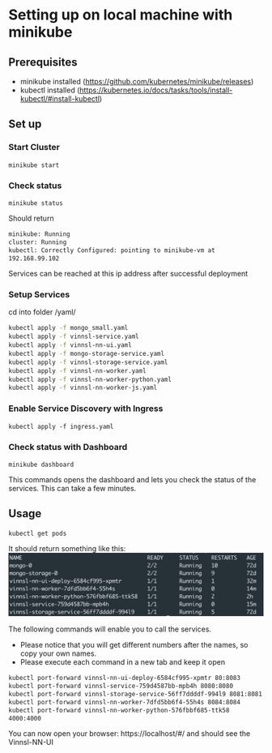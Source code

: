 
# Setting up on local machine with minikube
## Prerequisites

- minikube installed (https://github.com/kubernetes/minikube/releases)
- kubectl installed (https://kubernetes.io/docs/tasks/tools/install-kubectl/#install-kubectl)

## Set up

### Start Cluster

```
minikube start
```

### Check status

```
minikube status
```

Should return 

```
minikube: Running
cluster: Running
kubectl: Correctly Configured: pointing to minikube-vm at 192.168.99.102
```

Services can be reached at this ip address after successful deployment

### Setup Services

cd into folder /yaml/

```bash
kubectl apply -f mongo_small.yaml
kubectl apply -f vinnsl-service.yaml
kubectl apply -f vinnsl-nn-ui.yaml
kubectl apply -f mongo-storage-service.yaml
kubectl apply -f vinnsl-storage-service.yaml
kubectl apply -f vinnsl-nn-worker.yaml
kubectl apply -f vinnsl-nn-worker-python.yaml
kubectl apply -f vinnsl-nn-worker-js.yaml
```

### Enable Service Discovery with Ingress

```
kubectl apply -f ingress.yaml
```

### Check status with Dashboard

```
minikube dashboard
```

This commands opens the dashboard and lets you check the status of the services. This can take a few minutes.

## Usage

```
kubectl get pods
```
It should return something like this:
![Pods Screenshot](getpods.png)

The following commands will enable you to call the services. 
- Please notice that you will get different numbers after the names, so copy your own names.
- Please execute each command in a new tab and keep it open
```
kubectl port-forward vinnsl-nn-ui-deploy-6584cf995-xpmtr 80:8083
kubectl port-forward vinnsl-service-759d4587bb-mpb4h 8080:8080
kubectl port-forward vinnsl-storage-service-56ff7ddddf-994l9 8081:8081
kubectl port-forward vinnsl-nn-worker-7dfd5bb6f4-55h4s 8084:8084
kubectl port-forward vinnsl-nn-worker-python-576fbbf685-ttk58 4000:4000
```

You can now open your browser: https://localhost/#/ and should see the Vinnsl-NN-UI



